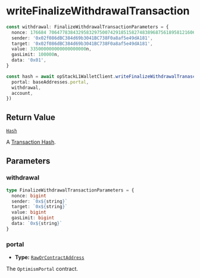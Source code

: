 # writeFinalizeWithdrawalTransaction

```ts
const withdrawal: FinalizeWithdrawalTransactionParameters = {
  nonce: 176684 7064778384329583297500742918515827483896875618958121606201292641795n,
  sender: '0x02f086dBC384d69b3041BC738F0a8af5e49dA181',
  target: '0x02f086dBC384d69b3041BC738F0a8af5e49dA181',
  value: 335000000000000000000n,
  gasLimit: 100000n,
  data: '0x01',
}

const hash = await opStackL1WalletClient.writeFinalizeWithdrawalTranasction({
  portal: baseAddresses.portal,
  withdrawal,
  account,
})
```

## Return Value

[`Hash`](https://viem.sh/docs/glossary/types#hash)

A [Transaction Hash](https://viem.sh/docs/glossary/terms#hash).

## Parameters

### withdrawal

```ts
type FinalizeWithdrawalTransactionParameters = {
  nonce: bigint
  sender: `0x${string}`
  target: `0x${string}`
  value: bigint
  gasLimit: bigint
  data: `0x${string}`
}
```

### portal

- **Type:** [`RawOrContractAddress`](https://opviem.sh/docs/glossary/types.html#raworcontractaddress)

The `OptimismPortal` contract.
